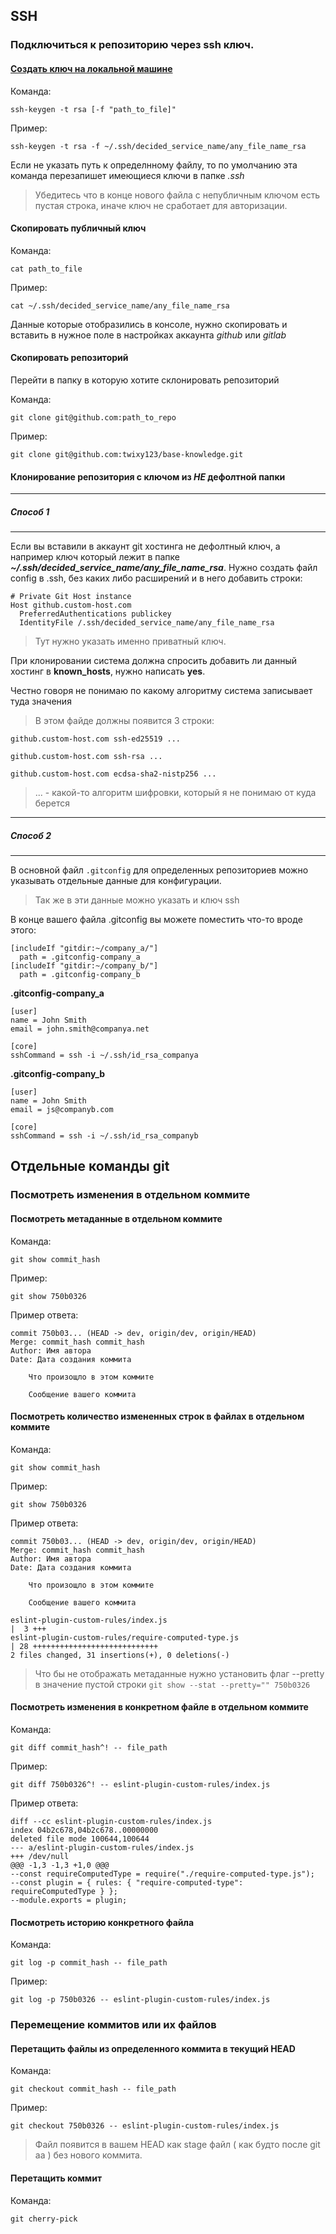 ## SSH

### Подключиться к репозиторию через ssh ключ.

#### [**Создать ключ на локальной машине**](https://learn.microsoft.com/ru-ru/azure/virtual-machines/linux/create-ssh-keys-detailed#generate-keys-with-ssh-keygen)

Команда:

`ssh-keygen -t rsa [-f "path_to_file]"`

Пример:

`ssh-keygen -t rsa -f ~/.ssh/decided_service_name/any_file_name_rsa`

Если не указать путь к определнному файлу, то по умолчанию эта команда перезапишет имеющиеся ключи в папке *.ssh*

> Убедитесь что в конце нового файла с непубличным ключом есть пустая строка, иначе ключ не сработает для авторизации.

#### **Скопировать публичный ключ**

Команда:

`cat path_to_file`

Пример:

`cat ~/.ssh/decided_service_name/any_file_name_rsa`

Данные которые отобразились в консоле, нужно скопировать и вставить в нужное поле в настройках аккаунта *github* или *gitlab*

#### Скопировать репозиторий

Перейти в папку в которую хотите склонировать репозиторий

Команда:

`git clone git@github.com:path_to_repo`

Пример:

`git clone git@github.com:twixy123/base-knowledge.git`

#### Клонирование репозитория с ключом из ***НЕ*** дефолтной папки

---

##### Способ 1

---

Если вы вставили в аккаунт git хостинга не дефолтный ключ, а например ключ который лежит в папке ***~/.ssh/decided_service_name/any_file_name_rsa***. Нужно создать файл config в .ssh, без каких либо расширений и в него добавить строки:

```
# Private Git Host instance
Host github.custom-host.com
  PreferredAuthentications publickey
  IdentityFile /.ssh/decided_service_name/any_file_name_rsa
```

> Тут нужно указать именно приватный ключ.

При клонировании система должна спросить добавить ли данный хостинг в **known_hosts**, нужно написать **yes**.

Честно говоря не понимаю по какому алгоритму система записывает туда значения

> В этом файде должны появится 3 строки:

`github.custom-host.com ssh-ed25519 ...`

`github.custom-host.com ssh-rsa ...`

`github.custom-host.com ecdsa-sha2-nistp256 ...`

> ... - какой-то алгоритм шифровки, который я не понимаю от куда берется

---

##### Способ 2

---

В основной файл `.gitconfig` для определенных репозиториев можно указывать отдельные данные для конфигурации.

> Так же в эти данные можно указать и ключ ssh

В конце вашего файла .gitconfig вы можете поместить что-то вроде этого:

```
[includeIf "gitdir:~/company_a/"]
  path = .gitconfig-company_a
[includeIf "gitdir:~/company_b/"]
  path = .gitconfig-company_b
```

**.gitconfig-company_a**

```
[user]
name = John Smith
email = john.smith@companya.net

[core]
sshCommand = ssh -i ~/.ssh/id_rsa_companya
```

**.gitconfig-company_b**

```
[user]
name = John Smith
email = js@companyb.com

[core]
sshCommand = ssh -i ~/.ssh/id_rsa_companyb
```

## Отдельные команды git

### Посмотреть изменения в отдельном коммите

#### Посмотреть метаданные в отдельном коммите

Команда:

`git show commit_hash`

Пример:

`git show 750b0326`

Пример ответа:

```
commit 750b03... (HEAD -> dev, origin/dev, origin/HEAD)
Merge: commit_hash commit_hash
Author: Имя автора
Date: Дата создания коммита

    Что произощло в этом коммите
    
    Сообщение вашего коммита
```

#### Посмотреть количество измененных строк в файлах в отдельном коммите

Команда:

`git show commit_hash`

Пример:

`git show 750b0326`

Пример ответа:

```
commit 750b03... (HEAD -> dev, origin/dev, origin/HEAD)
Merge: commit_hash commit_hash
Author: Имя автора
Date: Дата создания коммита

    Что произощло в этом коммите
    
    Сообщение вашего коммита

eslint-plugin-custom-rules/index.js                                                |  3 +++
eslint-plugin-custom-rules/require-computed-type.js                                | 28 ++++++++++++++++++++++++++++
2 files changed, 31 insertions(+), 0 deletions(-)
```

> Что бы не отображать метаданные нужно установить флаг --pretty в значение пустой строки
`git show --stat --pretty="" 750b0326`

#### Посмотреть изменения в конкретном файле в отдельном коммите

Команда:

`git diff commit_hash^! -- file_path`

Пример:

`git diff 750b0326^! -- eslint-plugin-custom-rules/index.js`

Пример ответа:

```
diff --cc eslint-plugin-custom-rules/index.js
index 04b2c678,04b2c678..00000000
deleted file mode 100644,100644
--- a/eslint-plugin-custom-rules/index.js
+++ /dev/null
@@@ -1,3 -1,3 +1,0 @@@
--const requireComputedType = require("./require-computed-type.js");
--const plugin = { rules: { "require-computed-type": requireComputedType } };
--module.exports = plugin;
```

#### Посмотреть историю конкретного файла

Команда:

`git log -p commit_hash -- file_path`

Пример:

`git log -p 750b0326 -- eslint-plugin-custom-rules/index.js`


### Перемещение коммитов или их файлов

#### Перетащить файлы из определенного коммита в текущий HEAD

Команда:

`git checkout commit_hash -- file_path`

Пример:

`git checkout 750b0326 -- eslint-plugin-custom-rules/index.js`

> Файл появится в вашем HEAD как stage файл ( как будто после git aa ) без нового коммита.

#### Перетащить коммит

Команда:


`git cherry-pick `
